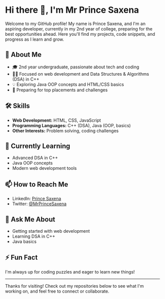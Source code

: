 # Hi there 👋, I'm Mr Prince Saxena

Welcome to my GitHub profile! My name is Prince Saxena, and I'm an aspiring developer, currently in my 2nd year of college, preparing for the best opportunities ahead. Here you'll find my projects, code snippets, and progress as I learn and grow.

## 🚀 About Me

- 🎓 2nd year undergraduate, passionate about tech and coding
- 🧑‍💻 Focused on web development and Data Structures & Algorithms (DSA) in C++
- 💡 Exploring Java OOP concepts and HTML/CSS basics
- 🎯 Preparing for top placements and challenges

## 🛠️ Skills

- **Web Development:** HTML, CSS, JavaScript
- **Programming Languages:** C++ (DSA), Java (OOP, basics)
- **Other Interests:** Problem solving, coding challenges

## 🌱 Currently Learning

- Advanced DSA in C++
- Java OOP concepts
- Modern web development tools

## 📫 How to Reach Me

- LinkedIn: [Prince Saxena](https://linkedin.com/in/princesaxena)
- Twitter: [@MrPrinceSaxena](https://twitter.com/MrPrinceSaxena)


## 💬 Ask Me About

- Getting started with web development
- Learning DSA in C++
- Java basics

## ⚡ Fun Fact

I'm always up for coding puzzles and eager to learn new things!

---

Thanks for visiting! Check out my repositories below to see what I'm working on, and feel free to connect or collaborate.
